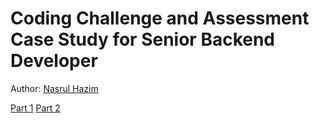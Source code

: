 # Coding Challenge and Assessment Case Study for Senior Backend Developer

Author: [Nasrul Hazim](https://github.com/nasrulhazim)

[Part 1](PART-1.md)
[Part 2](PART-2.md)
